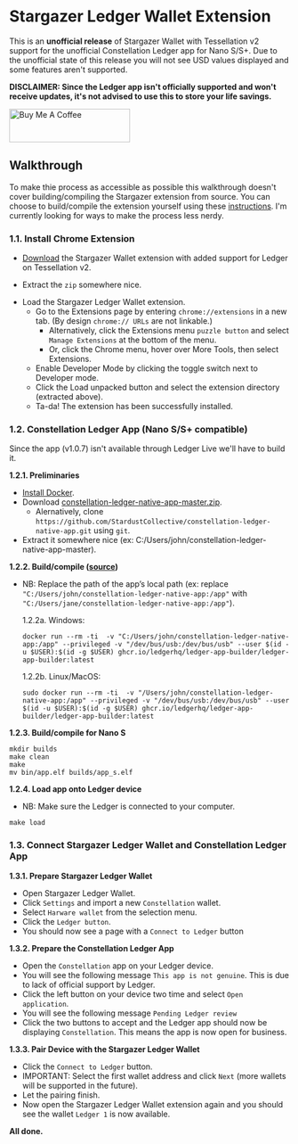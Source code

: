 # Stargazer Ledger Wallet Extension

This is an **unofficial release** of Stargazer Wallet with Tessellation v2 support for the unofficial Constellation Ledger app for Nano S/S+. Due to the unofficial state of this release you will not see USD values displayed and some features aren't supported.

**DISCLAIMER: Since the Ledger app isn't officially supported and won't receive updates, it's not advised to use this to store your life savings.**

<a href="https://www.buymeacoffee.com/buzzgreyday" target="_blank"><img src="https://cdn.buymeacoffee.com/buttons/v2/default-yellow.png" alt="Buy Me A Coffee" style="height: 60px !important;width: 217px !important;" ></a>

## Walkthrough

To make thie process as accessible as possible this walkthrough doesn't cover building/compiling the Stargazer extension from source. You can choose to build/compile the extension yourself using these [instructions](BUILD.md). I'm currently looking for ways to make the process less nerdy.
### 1.1. Install Chrome Extension

* [Download](https://github.com/buzzgreyday/stargazer-wallet-ledger/releases/latest) the Stargazer Wallet extension with added support for Ledger on Tessellation v2.
- Extract the `zip` somewhere nice.

* Load the Stargazer Ledger Wallet extension.
  - Go to the Extensions page by entering `chrome://extensions` in a new tab. (By design `chrome:// URLs` are not linkable.)
    - Alternatively, click the Extensions menu `puzzle button` and select `Manage Extensions` at the bottom of the menu.
    - Or, click the Chrome menu, hover over More Tools, then select Extensions.
  - Enable Developer Mode by clicking the toggle switch next to Developer mode.
  - Click the Load unpacked button and select the extension directory (extracted above).
  - Ta-da! The extension has been successfully installed.

### 1.2. Constellation Ledger App (Nano S/S+ compatible)

Since the app (v1.0.7) isn't available through Ledger Live we'll have to build it.

**1.2.1. Preliminaries**

- [Install Docker](https://docs.docker.com/engine/install/).
- Download [constellation-ledger-native-app-master.zip](https://github.com/buzzgreyday/constellation-ledger-native-app/releases/latest).
  - Alernatively, clone `https://github.com/StardustCollective/constellation-ledger-native-app.git` using `git`.
- Extract it somewhere nice (ex: C:/Users/john/constellation-ledger-native-app-master).

**1.2.2. Build/compile ([source](https://github.com/LedgerHQ/ledger-app-builder/?tab=readme-ov-file#compile-your-app-in-the-container))**
  - NB: Replace the path of the app’s local path (ex: replace `"C:/Users/john/constellation-ledger-native-app:/app"` with `"C:/Users/jane/constellation-ledger-native-app:/app"`).

    1.2.2a. Windows:
    ```
    docker run --rm -ti  -v "C:/Users/john/constellation-ledger-native-app:/app" --privileged -v "/dev/bus/usb:/dev/bus/usb" --user $(id -u $USER):$(id -g $USER) ghcr.io/ledgerhq/ledger-app-builder/ledger-app-builder:latest
    ```
    1.2.2b. Linux/MacOS:
    ```
    sudo docker run --rm -ti  -v "/Users/john/constellation-ledger-native-app:/app" --privileged -v "/dev/bus/usb:/dev/bus/usb" --user $(id -u $USER):$(id -g $USER) ghcr.io/ledgerhq/ledger-app-builder/ledger-app-builder:latest
    ```
**1.2.3. Build/compile for Nano S**
```
mkdir builds
make clean
make
mv bin/app.elf builds/app_s.elf
```
**1.2.4. Load app onto Ledger device**
- NB: Make sure the Ledger is connected to your computer.
```
make load
```

### 1.3. Connect Stargazer Ledger Wallet and Constellation Ledger App

**1.3.1. Prepare Stargazer Ledger Wallet**

- Open Stargazer Ledger Wallet.
- Click `Settings` and import a new `Constellation` wallet.
- Select `Harware wallet` from the selection menu.
- Click the `Ledger button`.
- You should now see a page with a `Connect to Ledger` button 

**1.3.2. Prepare the Constellation Ledger App**

- Open the `Constellation` app on your Ledger device.
- You will see the following message `This app is not genuine`. This is due to lack of official support by Ledger.
- Click the left button on your device two time and select `Open application`.
- You will see the following message `Pending Ledger review`
- Click the two buttons to accept and the Ledger app should now be displaying `Constellation`. This means the app is now open for business.

**1.3.3. Pair Device with the Stargazer Ledger Wallet**

- Click the `Connect to Ledger` button.
- IMPORTANT: Select the first wallet address and click `Next` (more wallets will be supported in the future).
- Let the pairing finish.
- Now open the Stargazer Ledger Wallet extension again and you should see the wallet `Ledger 1` is now available.

**All done.**
